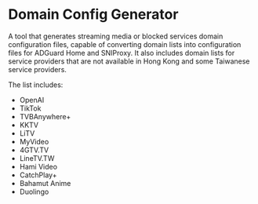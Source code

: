 # Domain Config Generator

A tool that generates streaming media or blocked services domain configuration files, capable of converting domain lists into configuration files for ADGuard Home and SNIProxy. It also includes domain lists for service providers that are not available in Hong Kong and some Taiwanese service providers.

The list includes:

+ OpenAI
+ TikTok
+ TVBAnywhere+
+ KKTV
+ LiTV
+ MyVideo
+ 4GTV.TV
+ LineTV.TW
+ Hami Video
+ CatchPlay+
+ Bahamut Anime
+ Duolingo
